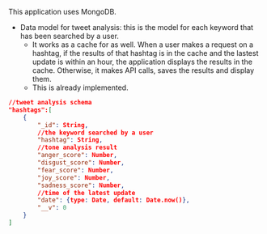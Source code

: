This application uses MongoDB.

- Data model for tweet analysis: this is the model for each keyword that has been searched by a user. 
  - It works as a cache for as well. When a user makes a request on a hashtag, if the results of that hashtag is in the cache and the lastest update is within an hour, the application displays the results in the cache. Otherwise, it makes API calls, saves the results and display them.
  - This is already implemented.

```json
//tweet analysis schema
"hashtags":[
    {
        "_id": String,
        //the keyword searched by a user
    	"hashtag": String,
        //tone analysis result
    	"anger_score": Number,
		"disgust_score": Number,
		"fear_score": Number,
		"joy_score": Number,
		"sadness_score": Number,
        //time of the latest update
		"date": {type: Date, default: Date.now()},
        "__v": 0
    } 
]
```
